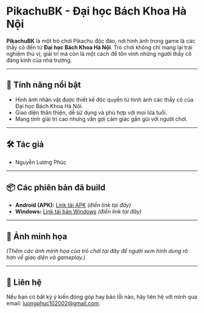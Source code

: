 # PikachuBK - Đại học Bách Khoa Hà Nội

**PikachuBK** là một trò chơi Pikachu độc đáo, nơi hình ảnh trong game là các thầy cô đến từ **Đại học Bách Khoa Hà Nội**. Trò chơi không chỉ mang lại trải nghiệm thú vị, giải trí mà còn là một cách để tôn vinh những người thầy cô đáng kính của nhà trường.

---

## 🌟 **Tính năng nổi bật**
- Hình ảnh nhân vật được thiết kế độc quyền từ hình ảnh các thầy cô của Đại học Bách Khoa Hà Nội.
- Giao diện thân thiện, dễ sử dụng và phù hợp với mọi lứa tuổi.
- Mang tính giải trí cao nhưng vẫn gợi cảm giác gần gũi với người chơi.

---

## 🛠 **Tác giả**
- Nguyễn Lương Phúc

---

## 📦 **Các phiên bản đã build**
- **Android (APK):** [Link tải APK](#) *(điền link tại đây)*
- **Windows:** [Link tải bản Windows](#) *(điền link tại đây)*

---

## 📸 **Ảnh minh họa**
*(Thêm các ảnh minh họa của trò chơi tại đây để người xem hình dung rõ hơn về giao diện và gameplay.)*

---

## 📢 **Liên hệ**
Nếu bạn có bất kỳ ý kiến đóng góp hay báo lỗi nào, hãy liên hệ với mình qua email: [luongphuc102002@gmail.com](mailto:luongphuc102002@gmail.com).

